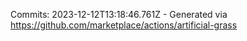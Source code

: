 Commits: 2023-12-12T13:18:46.761Z - Generated via https://github.com/marketplace/actions/artificial-grass
<br>
